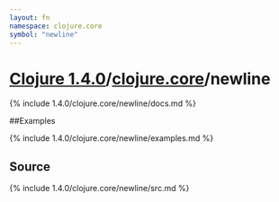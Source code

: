 ```yaml
---
layout: fn
namespace: clojure.core
symbol: "newline"
---
```


# [Clojure 1.4.0](../../)/[clojure.core](../)/newline

{% include 1.4.0/clojure.core/newline/docs.md %}

##Examples

{% include 1.4.0/clojure.core/newline/examples.md %}
## Source
{% include 1.4.0/clojure.core/newline/src.md %}

